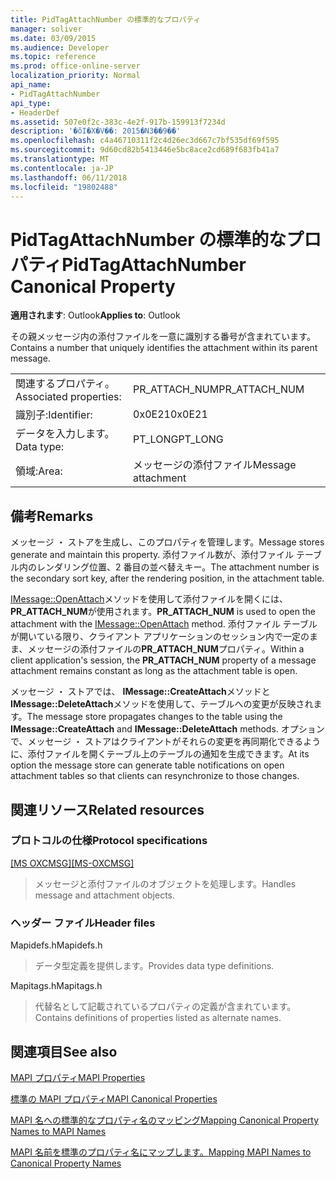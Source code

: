 ```yaml
---
title: PidTagAttachNumber の標準的なプロパティ
manager: soliver
ms.date: 03/09/2015
ms.audience: Developer
ms.topic: reference
ms.prod: office-online-server
localization_priority: Normal
api_name:
- PidTagAttachNumber
api_type:
- HeaderDef
ms.assetid: 507e0f2c-383c-4e2f-917b-159913f7234d
description: '�ŏI�X�V��: 2015�N3��9��'
ms.openlocfilehash: c4a46710311f2c4d26ec3d667c7bf535df69f595
ms.sourcegitcommit: 9d60cd82b5413446e5bc8ace2cd689f683fb41a7
ms.translationtype: MT
ms.contentlocale: ja-JP
ms.lasthandoff: 06/11/2018
ms.locfileid: "19802488"
---
```

# <a name="pidtagattachnumber-canonical-property"></a><span data-ttu-id="76f89-103">PidTagAttachNumber の標準的なプロパティ</span><span class="sxs-lookup"><span data-stu-id="76f89-103">PidTagAttachNumber Canonical Property</span></span>

  
  
<span data-ttu-id="76f89-104">**適用されます**: Outlook</span><span class="sxs-lookup"><span data-stu-id="76f89-104">**Applies to**: Outlook</span></span> 
  
<span data-ttu-id="76f89-105">その親メッセージ内の添付ファイルを一意に識別する番号が含まれています。</span><span class="sxs-lookup"><span data-stu-id="76f89-105">Contains a number that uniquely identifies the attachment within its parent message.</span></span> 
  
|||
|:-----|:-----|
|<span data-ttu-id="76f89-106">関連するプロパティ。</span><span class="sxs-lookup"><span data-stu-id="76f89-106">Associated properties:</span></span>  <br/> |<span data-ttu-id="76f89-107">PR_ATTACH_NUM</span><span class="sxs-lookup"><span data-stu-id="76f89-107">PR_ATTACH_NUM</span></span>  <br/> |
|<span data-ttu-id="76f89-108">識別子:</span><span class="sxs-lookup"><span data-stu-id="76f89-108">Identifier:</span></span>  <br/> |<span data-ttu-id="76f89-109">0x0E21</span><span class="sxs-lookup"><span data-stu-id="76f89-109">0x0E21</span></span>  <br/> |
|<span data-ttu-id="76f89-110">データを入力します。</span><span class="sxs-lookup"><span data-stu-id="76f89-110">Data type:</span></span>  <br/> |<span data-ttu-id="76f89-111">PT_LONG</span><span class="sxs-lookup"><span data-stu-id="76f89-111">PT_LONG</span></span>  <br/> |
|<span data-ttu-id="76f89-112">領域:</span><span class="sxs-lookup"><span data-stu-id="76f89-112">Area:</span></span>  <br/> |<span data-ttu-id="76f89-113">メッセージの添付ファイル</span><span class="sxs-lookup"><span data-stu-id="76f89-113">Message attachment</span></span>  <br/> |
   
## <a name="remarks"></a><span data-ttu-id="76f89-114">備考</span><span class="sxs-lookup"><span data-stu-id="76f89-114">Remarks</span></span>

<span data-ttu-id="76f89-115">メッセージ ・ ストアを生成し、このプロパティを管理します。</span><span class="sxs-lookup"><span data-stu-id="76f89-115">Message stores generate and maintain this property.</span></span> <span data-ttu-id="76f89-116">添付ファイル数が、添付ファイル テーブル内のレンダリング位置、2 番目の並べ替えキー。</span><span class="sxs-lookup"><span data-stu-id="76f89-116">The attachment number is the secondary sort key, after the rendering position, in the attachment table.</span></span> 
  
 <span data-ttu-id="76f89-117">[IMessage::OpenAttach](imessage-openattach.md)メソッドを使用して添付ファイルを開くには、 **PR_ATTACH_NUM**が使用されます。</span><span class="sxs-lookup"><span data-stu-id="76f89-117">**PR_ATTACH_NUM** is used to open the attachment with the [IMessage::OpenAttach](imessage-openattach.md) method.</span></span> <span data-ttu-id="76f89-118">添付ファイル テーブルが開いている限り、クライアント アプリケーションのセッション内で一定のまま、メッセージの添付ファイルの**PR_ATTACH_NUM**プロパティ。</span><span class="sxs-lookup"><span data-stu-id="76f89-118">Within a client application's session, the **PR_ATTACH_NUM** property of a message attachment remains constant as long as the attachment table is open.</span></span> 
  
<span data-ttu-id="76f89-119">メッセージ ・ ストアでは、 **IMessage::CreateAttach**メソッドと**IMessage::DeleteAttach**メソッドを使用して、テーブルへの変更が反映されます。</span><span class="sxs-lookup"><span data-stu-id="76f89-119">The message store propagates changes to the table using the **IMessage::CreateAttach** and **IMessage::DeleteAttach** methods.</span></span> <span data-ttu-id="76f89-120">オプションで、メッセージ ・ ストアはクライアントがそれらの変更を再同期化できるように、添付ファイルを開くテーブル上のテーブルの通知を生成できます。</span><span class="sxs-lookup"><span data-stu-id="76f89-120">At its option the message store can generate table notifications on open attachment tables so that clients can resynchronize to those changes.</span></span> 
  
## <a name="related-resources"></a><span data-ttu-id="76f89-121">関連リソース</span><span class="sxs-lookup"><span data-stu-id="76f89-121">Related resources</span></span>

### <a name="protocol-specifications"></a><span data-ttu-id="76f89-122">プロトコルの仕様</span><span class="sxs-lookup"><span data-stu-id="76f89-122">Protocol specifications</span></span>

<span data-ttu-id="76f89-123">[[MS OXCMSG]](http://msdn.microsoft.com/library/7fd7ec40-deec-4c06-9493-1bc06b349682%28Office.15%29.aspx)</span><span class="sxs-lookup"><span data-stu-id="76f89-123">[[MS-OXCMSG]](http://msdn.microsoft.com/library/7fd7ec40-deec-4c06-9493-1bc06b349682%28Office.15%29.aspx)</span></span>
  
> <span data-ttu-id="76f89-124">メッセージと添付ファイルのオブジェクトを処理します。</span><span class="sxs-lookup"><span data-stu-id="76f89-124">Handles message and attachment objects.</span></span>
    
### <a name="header-files"></a><span data-ttu-id="76f89-125">ヘッダー ファイル</span><span class="sxs-lookup"><span data-stu-id="76f89-125">Header files</span></span>

<span data-ttu-id="76f89-126">Mapidefs.h</span><span class="sxs-lookup"><span data-stu-id="76f89-126">Mapidefs.h</span></span>
  
> <span data-ttu-id="76f89-127">データ型定義を提供します。</span><span class="sxs-lookup"><span data-stu-id="76f89-127">Provides data type definitions.</span></span>
    
<span data-ttu-id="76f89-128">Mapitags.h</span><span class="sxs-lookup"><span data-stu-id="76f89-128">Mapitags.h</span></span>
  
> <span data-ttu-id="76f89-129">代替名として記載されているプロパティの定義が含まれています。</span><span class="sxs-lookup"><span data-stu-id="76f89-129">Contains definitions of properties listed as alternate names.</span></span>
    
## <a name="see-also"></a><span data-ttu-id="76f89-130">関連項目</span><span class="sxs-lookup"><span data-stu-id="76f89-130">See also</span></span>



[<span data-ttu-id="76f89-131">MAPI プロパティ</span><span class="sxs-lookup"><span data-stu-id="76f89-131">MAPI Properties</span></span>](mapi-properties.md)
  
[<span data-ttu-id="76f89-132">標準の MAPI プロパティ</span><span class="sxs-lookup"><span data-stu-id="76f89-132">MAPI Canonical Properties</span></span>](mapi-canonical-properties.md)
  
[<span data-ttu-id="76f89-133">MAPI 名への標準的なプロパティ名のマッピング</span><span class="sxs-lookup"><span data-stu-id="76f89-133">Mapping Canonical Property Names to MAPI Names</span></span>](mapping-canonical-property-names-to-mapi-names.md)
  
[<span data-ttu-id="76f89-134">MAPI 名前を標準のプロパティ名にマップします。</span><span class="sxs-lookup"><span data-stu-id="76f89-134">Mapping MAPI Names to Canonical Property Names</span></span>](mapping-mapi-names-to-canonical-property-names.md)

